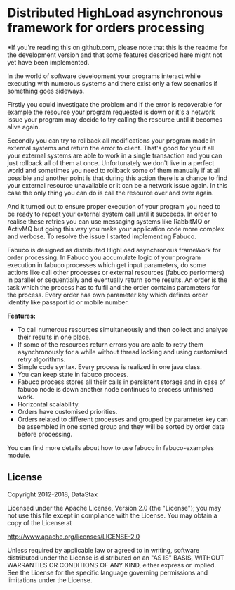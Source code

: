 # Distributed HighLoad asynchronous framework for orders processing

*If you're reading this on github.com, please note that this is the readme
for the development version and that some features described here might
not yet have been implemented.

In the world of software development your programs interact while executing with numerous systems and 
there exist only a few scenarios if something goes sideways.

Firstly you could investigate the problem and if the error is recoverable for example the resource 
your program requested is down or it's a network issue your program may decide to try calling the 
resource until it becomes alive again.

Secondly you can try to rollback all modifications your program made in external systems and return 
the error to client. That's good for you if all your external systems are able to work in a single 
transaction and you can just rollback all of them at once. Unfortunately we don't live in a perfect 
world and sometimes you need to rollback some of them manually if at all possible and another point 
is that during this action there is a chance to find your external resource unavailable or it can be 
a network issue again. In this case the only thing you can do is call the resource over and over again.

And it turned out to ensure proper execution of your program you need to be ready to repeat your 
external system call until it succeeds. In order to realise these retries you can use messaging 
systems like RabbitMQ or ActivMQ but going this way you make your application code more complex and 
verbose. To resolve the issue I started implementing Fabuco. 

Fabuco is designed as distributed HighLoad asynchronous frameWork for order processing. In Fabuco 
you accumulate logic of your program execution in fabuco processes which get input parameters, do 
some actions like call other processes or external resources (fabuco performers) in parallel or 
sequentially and eventually return some results. An order is the task which the process has to fulfil 
and the order contains parameters for the process. Every order has own parameter key which defines order 
identity like passport id or mobile number. 

**Features:**

* To call numerous resources simultaneously and then collect and analyse their results in one place.
* If some of the resources return errors you are able to retry them asynchronously for a while 
  without thread locking and using customised retry algorithms.
* Simple code syntax. Every process is realized in one java class.
* You can keep state in fabuco process.
* Fabuco process stores all their calls in persistent storage and in case of fabuco node is down 
  another node continues to process unfinished work.
* Horizontal scalability.
* Orders have customised priorities.
* Orders related to different processes and grouped by parameter key can be assembled in one 
  sorted group and they will be sorted by order date before processing.
   
You can find more details about how to use fabuco in fabuco-examples module.

## License
Copyright 2012-2018, DataStax

Licensed under the Apache License, Version 2.0 (the "License");
you may not use this file except in compliance with the License.
You may obtain a copy of the License at

http://www.apache.org/licenses/LICENSE-2.0

Unless required by applicable law or agreed to in writing, software
distributed under the License is distributed on an "AS IS" BASIS,
WITHOUT WARRANTIES OR CONDITIONS OF ANY KIND, either express or implied.
See the License for the specific language governing permissions and
limitations under the License.
